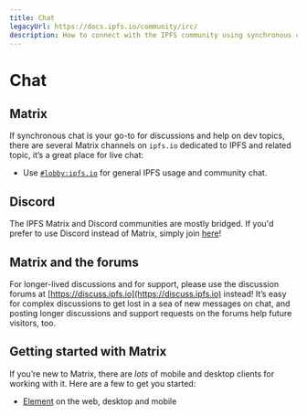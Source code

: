 ```yaml
---
title: Chat
legacyUrl: https://docs.ipfs.io/community/irc/
description: How to connect with the IPFS community using synchronous chat.
---
```


# Chat

## Matrix

If synchronous chat is your go-to for discussions and help on dev topics, there are several Matrix channels on `ipfs.io` dedicated to IPFS and related topic, it’s a great place for live chat:

- Use [`#lobby:ipfs.io`](https://app.element.io/#/room/#lobby:ipfs.io) for general IPFS usage and community chat.

## Discord

The IPFS Matrix and Discord communities are mostly bridged. If you'd prefer to use Discord instead of Matrix, simply join [here](https://discord.gg/Z4H6tdECb9)!

## Matrix and the forums

For longer-lived discussions and for support, please use the discussion forums at [https://discuss.ipfs.io](https://discuss.ipfs.io) instead! It’s easy for complex discussions to get lost in a sea of new messages on chat, and posting longer discussions and support requests on the forums help future visitors, too.

## Getting started with Matrix

If you’re new to Matrix, there are _lots_ of mobile and desktop clients for working with it. Here are a few to get you started:

- [Element](https://element.io/) on the web, desktop and mobile
